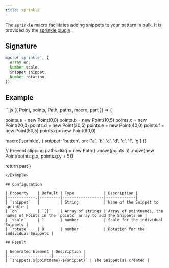 ```yaml
---
title: sprinkle
---
```


The `sprinkle` macro facilitates adding snippets to your pattern in bulk.
It is provided by the [sprinkle plugin](/reference/plugins/sprinkle).

## Signature

```js
macro('sprinkle', {
  Array on,
  Number scale,
  Snippet snippet,
  Number rotation,
})
```

## Example

<Example caption="An example of the sprinkle macro">
```js
({ Point, points, Path, paths, macro, part }) => {

  points.a = new Point(0,0)
  points.b = new Point(10,5)
  points.c = new Point(20,0)
  points.d = new Point(30,5)
  points.e = new Point(40,0)
  points.f = new Point(50,5)
  points.g = new Point(60,0)

  macro('sprinkle', {
    snippet: 'button',
    on: ['a', 'b', 'c', 'd', 'e', 'f', 'g']
  })

  // Prevent clipping
  paths.diag = new Path()
    .move(points.a)
    .move(new Point(points.g.x, points.g.y + 5))

  return part
}
```
</Example>

## Configuration

| Property    | Default | Type             | Description |
|------------:|---------|------------------|-------------|
| `snippet`   |         | String           | Name of the Snippet to sprinkle |
| `on`        | `[]`    | Array of strings | Array of pointnames, the names of Points in the `points` array to add the Snippets on |
| `scale`     | 1       | number           | Scale for the individual Snippets |
| `rotate`    | 0       | number           | Rotation for the individual Snippets |

## Result

| Generated Element | Description |
|-------------------|-------------|
| `snippets.${pointname}-${snippet}` | The Snippet(s) created |
